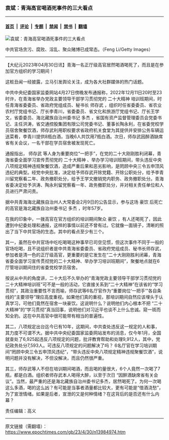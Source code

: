 ### 袁斌：青海高官喝酒死事件的三大看点

---

#### [首页](../../../..?n13984974) &nbsp;|&nbsp; [评论](../../../../../epoch-comment?n13984974) &nbsp;|&nbsp; [专题](../../../../../epoch-special?n13984974) &nbsp;|&nbsp; [禁闻](../../../../../epoch-news?n13984974) &nbsp;|&nbsp; [禁书](../../../../../books?n13984974) &nbsp;|&nbsp; [翻墙](https://github.com/gfw-breaker/nogfw/blob/master/README.md?n13984974)


<div><img alt="袁斌：青海高官喝酒死事件的三大看点" class="attachment-djy_600_400 size-djy_600_400 wp-post-image" src="https://i.epochtimes.com/assets/uploads/2015/01/1306192104291657-600x400.jpg"/>
<div class="caption">
 <p>
  中共官场贪污、腐败、淫乱、聚众赌博已成常态。（Feng Li/Getty Images）
 </p>
</div></div><hr/><div class="post_content" id="artbody" itemprop="articleBody">
 <!-- article content begin -->
 <p>
  【大纪元2023年04月30日讯】青海一名正厅级高官居然喝酒喝死了，而且是在参加官方组织的学习期间！
 </p>
 <p>
  这桩丑闻一经披露，立马引发舆论关注，成为各大社群媒体的热门话题。
 </p>
 <p>
  中共中央纪委国家监委网站4月27日傍晚发布通报称，2022年12月11日20时至23时许，在青海省举办党政主要领导干部学习贯彻党的
  <ok href="https://www.epochtimes.com/gb/tag/%E4%BA%8C%E5%8D%81%E5%A4%A7%E7%B2%BE%E7%A5%9E.html">
   二十大精神
  </ok>
  培训班期间，时任青海省委委员、省政府党组成员、秘书长
  <ok href="https://www.epochtimes.com/gb/tag/%E5%B8%88%E5%AD%98%E6%AD%A6.html">
   师存武
  </ok>
  ，组织时任省委委员、省农业农村厅党组书记、厅长李青川，省委委员、省文化和旅游厅党组书记、厅长王学文，省委委员、海北藏族自治州委书记
  <ok href="https://www.epochtimes.com/gb/tag/%E5%A4%9A%E6%9D%B0.html">
   多杰
  </ok>
  ，省国有资产监督管理委员会党委书记、主任洪涛，省交通控股集团有限公司党委书记、董事长陶永利，在省委党校学员宿舍聚餐饮酒，师存武利用职权要求省政府机关食堂为其提供并安排公务车辆运送菜肴，李青川提供8瓶白酒，当晚6人共饮用7瓶白酒。次日，师存武因醉酒缺席省有关会议，一名干部在学员宿舍被发现死亡。
 </p>
 <p>
  通报指出，
  <ok href="https://www.epochtimes.com/gb/tag/%E5%B8%88%E5%AD%98%E6%AD%A6.html">
   师存武
  </ok>
  等人身为重要岗位“一把手”，在党的二十大刚刚胜利闭幕，青海省委全面学习宣传贯彻党的
  <ok href="https://www.epochtimes.com/gb/tag/%E4%BA%8C%E5%8D%81%E5%A4%A7%E7%B2%BE%E7%A5%9E.html">
   二十大精神
  </ok>
  、举办学习培训班期间，带头违反中央八项规定精神违规聚餐饮酒，造成严重后果和恶劣影响，是罔顾中央三令五申顶风违纪的典型。经党中央批准，决定给予师存武开除党籍、开除公职处分，给予李青川留党察看二年、政务撤职处分，给予王学文撤销党内职务、政务撤职处分。青海省委决定给予洪涛、陶永利留党察看一年、政务撤职处分，并对相关责任单位和人员进行严肃问责。
 </p>
 <p>
  据中共青海海北藏族自治州人大常委会2月9日的公告显示，参与这场
  <ok href="https://www.epochtimes.com/gb/tag/%E8%B1%AA%E9%A5%AE.html">
   豪饮
  </ok>
  后死亡的高官是海北藏族自治州委书记
  <ok href="https://www.epochtimes.com/gb/tag/%E5%A4%9A%E6%9D%B0.html">
   多杰
  </ok>
  ，时年57岁。
 </p>
 <p>
  在我的印象中，一拨高官在官方组织的培训期间聚众
  <ok href="https://www.epochtimes.com/gb/tag/%E8%B1%AA%E9%A5%AE.html">
   豪饮
  </ok>
  ，有人还喝死了，因此遭到中纪委处理和通报，这样的事情以前还不曾有过。它就像一面镜子，清晰的照出了当下中共官场的生态。其中的看点至少有三个。
 </p>
 <p>
  其一，虽然在中共官场中吃吃喝喝这种事早已司空见惯，但这次事件不同于一般的官场吃喝，且不说组织者是中共青海省委委员、省政府党组成员、秘书长师存武，参加者是清一色的正厅级高官，更重要的是它发生在“二十大刚刚胜利闭幕，青海省委全面学习宣传贯彻党的二十大精神、举办学习培训班期间”，聚餐地点就在6厅管培训期间住的省委党校学员宿舍。
 </p>
 <p>
  按说从中共的角度讲，二十大后不久举办的“青海党政主要领导干部学习贯彻党的二十大精神培训班”可不是一般的活动，它直接关系到“二十大精神”在该省的“学习贯彻”，其政治重要性不言而喻，师存武等6名厅官作为“重要岗位‘一把手’”各自条线的“主要领导”理应高度重视。如果他们真的重视，那培训期间自然应该埋头于认真学习，可他们竟然在宿舍一块豪饮。这说明什么？说明他们内心根本不把 “二十大精神”的“学习贯彻”真当回事，说明他们对习近平也谈不上什么忠诚。窥一斑而知全豹。这在中共高官中很可能带有相当的普遍性。
 </p>
 <p>
  其二，八项规定出台迄今已有10年，这期间，中共查处违反这一规定的人和事，其力度不可谓不大。据中共中央纪委国家监委网站发布的消息，仅今年1月，全国就查处了6,925起违反八项规定的问题，批评教育帮助和处理9,912人，其中，党纪政务处分7,593人。可违反八项规定的问题解决了吗？ 6名厅官在学习培训期间“罔顾中央三令五申顶风违纪”，“带头违反中央八项规定精神违规聚餐饮酒”，说明问题并没有解决，不但没解决，而且仍然很严重。
 </p>
 <p>
  其三，师存武等人不但在培训期间喝酒，而且喝的量很大，6个人竟然一次喝了7瓶，都是白酒。组织者师存武本人喝得大醉，以至于次日 “因醉酒缺席省有关会议”。当然，最严重的还是海北藏族自治州委书记多杰，居然喝死了。为何一次喝这么多酒，喝的这么凶？有可能是当事者酒量都比较大，更有可能是“借酒浇愁”，为了宣泄情绪。如果是后者，宣泄的又是何种情绪？在这背后的是否还有什么内幕？
 </p>
 <p>
  责任编辑：高义
 </p>
 <!-- article content end -->
 <div id="below_article_ad">
 </div>
</div>


---

原文链接（需翻墙）：https://www.epochtimes.com/gb/23/4/30/n13984974.htm